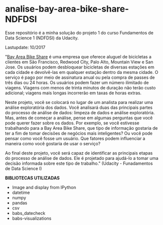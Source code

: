 # analise-bay-area-bike-share-NDFDSI

Esse repositório é a minha solução do projeto 1 do curso Fundamentos de Data Science 1 (NDFDSI) da Udacity.


Lastupdate: 10/2017

"[Bay Area Bike Share](http://www.bayareabikeshare.com/) é uma empresa que oferece aluguel de bicicletas a clientes em São Francisco, Redwood City, Palo Alto, Mountain View e San Jose. Os usuários podem desbloquear bicicletas de diversas estações em cada cidade e devolvê-las em qualquer estação dentro da mesma cidade. O serviço é pago por meio de assinatura anual ou pela compra de passes de três dias ou 24 horas. Os usuários podem fazer um número ilimitado de viagens. Viagens com menos de trinta minutos de duração não terão custo adicional; viagens mais longas incorrerão em taxas de horas extras.

Neste projeto, você se colocará no lugar de um analista para realizar uma análise exploratória dos dados. Você analisará duas das principais partes do processo de análise de dados: limpeza de dados e análise exploratória. Mas, antes de começar a análise, pense em algumas perguntas que você pode querer fazer sobre os dados. Por exemplo, se você estivesse trabalhando para a Bay Area Bike Share, que tipo de informação gostaria de ter a fim de tomar decisões de negócios mais inteligentes? Ou você pode pensar como você fosse um usuário. Que fatores podem influenciar a maneira como você gostaria de usar o serviço?

Ao final deste projeto, você será capaz de identificar as principais etapas do processo de análise de dados. Ele é projetado para ajudá-lo a tomar uma decisão informada sobre este tipo de trabalho." (Udacity - Funadamentos de Data Science I)

**BIBLIOTECAS UTILIZADAS**

- Image and display from IPython
- datetime
- numpy
- pandas
- csv
- babs_datecheck
- babs-visualizations

